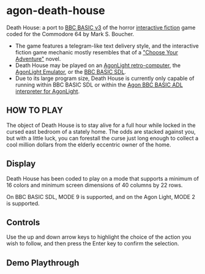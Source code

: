 # agon-death-house
Death House: a port to [BBC BASIC v3](https://en.wikipedia.org/wiki/BBC_BASIC) of the horror [interactive fiction](https://en.wikipedia.org/wiki/Interactive_fiction) game coded for the Commodore 64 by Mark S. Boucher.
* The game features a telegram-like text delivery style, and the interactive fiction game mechanic mostly resembles that of a ["Choose Your Adventure"](https://en.wikipedia.org/wiki/Choose_Your_Own_Adventure) novel.
* Death House may be played on an [AgonLight retro-computer](https://www.olimex.com/Products/Retro-Computers/AgonLight2/open-source-hardware), the [AgonLight Emulator](https://github.com/astralaster/agon-light-emulator/releases), or the [BBC BASIC SDL](http://www.bbcbasic.co.uk/bbcsdl/).
* Due to its large program size, Death House is currently only capable of running within BBC BASIC SDL or within the [Agon BBC BASIC ADL interpreter for AgonLight](https://github.com/breakintoprogram/agon-bbc-basic-adl).

## HOW TO PLAY

The object of Death House is to stay alive for a full hour while locked in the cursed east bedroom of a stately home.  The odds are stacked against you, but with a little luck, you can forestall the curse just long enough to collect a cool million dollars from the elderly eccentric owner of the home.

## Display
Death House has been coded to play on a mode that supports a minimum of 16 colors and minimum screen dimensions of 40 columns by 22 rows.

On BBC BASIC SDL, MODE 9 is supported, and on the Agon Light, MODE 2 is supported.

## Controls
Use the up and down arrow keys to highlight the choice of the action you wish to follow, and then press the Enter key to confirm the selection.

## Demo Playthrough
